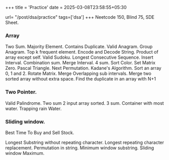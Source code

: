 +++
title = 'Practice'
date = 2025-03-08T23:58:55+05:30

url= "/post/dsa/practice"
tags=['dsa']
+++
Neetcode 150, Blind 75, SDE Sheet.


### Array

Two Sum.
Majority Element.
Contains Duplicate.
Valid Anagram.
Group Anagram.
Top k frequent element.
Encode and Decode String.
Product of array except self.
Valid Sudoku.
Longest Consecutive Sequence.
Insert Interval.
Combination sum.
Merge Interval.
4 sum.
Sort Color.
Set Matrix Zero.
Pascal Triangle.
Next Permutation.
Kadane's Algorithm.
Sort an array 0, 1 and 2.
Rotate Matrix.
Merge Overlapping sub intervals.
Merge two sorted array without extra space.
Find the duplicate in an array with N+1
### Two Pointer.
Valid Palindrome.
Two sum 2 input array sorted.
3 sum.
Container with most water.
Trapping rain Water.
### Sliding window.
Best Time To Buy and Sell Stock.

Longest Substring without repeating character.
Longest repeating character replacement.
Permutation in string.
Minimum window substring.
Sliding window Maximum.

